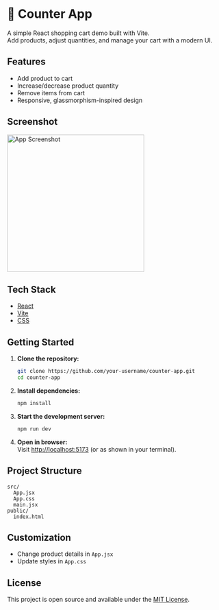 # 🛒 Counter App

A simple React shopping cart demo built with Vite.  
Add products, adjust quantities, and manage your cart with a modern UI.

## Features

- Add product to cart
- Increase/decrease product quantity
- Remove items from cart
- Responsive, glassmorphism-inspired design

## Screenshot

<img src="https://m.media-amazon.com/images/I/51T-75FaWfL.jpg" alt="App Screenshot" width="320"/>

## Tech Stack

- [React](https://react.dev/)
- [Vite](https://vitejs.dev/)
- [CSS](https://developer.mozilla.org/en-US/docs/Web/CSS)

## Getting Started

1. **Clone the repository:**
   ```bash
   git clone https://github.com/your-username/counter-app.git
   cd counter-app
   ```

2. **Install dependencies:**
   ```bash
   npm install
   ```

3. **Start the development server:**
   ```bash
   npm run dev
   ```

4. **Open in browser:**  
   Visit [http://localhost:5173](http://localhost:5173) (or as shown in your terminal).

## Project Structure

```
src/
  App.jsx
  App.css
  main.jsx
public/
  index.html
```

## Customization

- Change product details in `App.jsx`
- Update styles in `App.css`

## License

This project is open source and available under the [MIT License](LICENSE).
